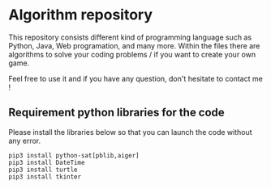 # Algorithm repository

This repository consists different kind of programming language such as Python, Java, Web programation, and many more. Within the files there are algorithms to solve your coding problems / if you want to create your own game. 

Feel free to use it and if you have any question, don't hesitate to contact me !

## Requirement python libraries for the code

Please install the libraries below so that you can launch the code without any error.

```shell
pip3 install python-sat[pblib,aiger]
pip3 install DateTime
pip3 install turtle
pip3 install tkinter
```